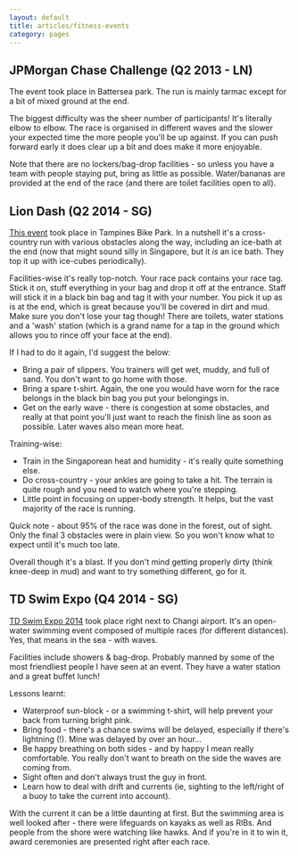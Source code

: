 ```yaml
---
layout: default
title: articles/fitness-events
category: pages
---
```


## JPMorgan Chase Challenge (Q2 2013 - LN) ##

The event took place in Battersea park. The run is mainly tarmac except for a bit of mixed ground at the end.

The biggest difficulty was the sheer number of participants! It's literally elbow to elbow. The race is organised in different waves and the slower your expected time the more people you'll be up against. If you can push forward early it does clear up a bit and does make it more enjoyable.

Note that there are no lockers/bag-drop facilities - so unless you have a team with people staying put, bring as little as possible. Water/bananas are provided at the end of the race (and there are toilet facilities open to all).

## Lion Dash (Q2 2014 - SG) ##

[This event](http://www.liondash.com) took place in Tampines Bike Park. In a nutshell it's a cross-country run with various obstacles along the way, including an ice-bath at the end (now that might sound silly in Singapore, but it *is* an ice bath. They top it up with ice-cubes periodically).

Facilities-wise it's really top-notch. Your race pack contains your race tag. Stick it on, stuff everything in your bag and drop it off at the entrance. Staff will stick it in a black bin bag and tag it with your number. You pick it up as is at the end, which is great because you'll be covered in dirt and mud. Make sure you don't lose your tag though!
There are toilets, water stations and a 'wash' station (which is a grand name for a tap in the ground which allows you to rince off your face at the end).

If I had to do it again, I'd suggest the below:

*   Bring a pair of slippers. You trainers will get wet, muddy, and full of sand. You don't want to go home with those.
*   Bring a spare t-shirt. Again, the one you would have worn for the race belongs in the black bin bag you put your belongings in.
*   Get on the early wave - there is congestion at some obstacles, and really at that point you'll just want to reach the finish line as soon as possible. Later waves also mean more heat.

Training-wise:

*   Train in the Singaporean heat and humidity - it's really quite something else.
*   Do cross-country - your ankles are going to take a hit. The terrain is quite rough and you need to watch where you're stepping.
*   Little point in focusing on upper-body strength. It helps, but the vast majority of the race is running.

Quick note - about 95% of the race was done in the forest, out of sight. Only the final 3 obstacles were in plain view. So you won't know what to expect until it's much too late.

Overall though it's a blast. If you don't mind getting properly dirty (think knee-deep in mud) and want to try something different, go for it.

## TD Swim Expo (Q4 2014 - SG) ##

[TD Swim Expo 2014](http://swimexpoasia.com/) took place right next to Changi airport. It's an open-water swimming event composed of multiple races (for different distances). Yes, that means in the sea - with waves.

Facilities include showers & bag-drop. Probably manned by some of the most friendliest people I have seen at an event. They have a water station and a great buffet lunch!

Lessons learnt:

*   Waterproof sun-block - or a swimming t-shirt, will help prevent your back from turning bright pink.
*   Bring food - there's a chance swims will be delayed, especially if there's lightning (!). Mine was delayed by over an hour...
*   Be happy breathing on both sides - and by happy I mean really comfortable. You really don't want to breath on the side the waves are coming from.
*   Sight often and don't always trust the guy in front.
*   Learn how to deal with drift and currents (ie, sighting to the left/right of a buoy to take the current into account).

With the current it can be a little daunting at first. But the swimming area is well looked after - there were lifeguards on kayaks as well as RIBs. And people from the shore were watching like hawks. And if you're in it to win it, award ceremonies are presented right after each race.

